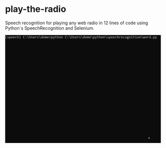 # play-the-radio
Speech recognition for playing any web radio in 12 lines of code using Python´s SpeechRecognition and Selenium.
  
  
![](play-the-radio.gif)
